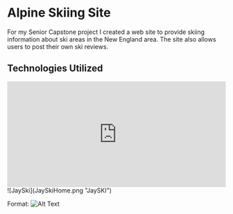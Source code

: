 # Alpine Skiing Site

For my Senior Capstone project I created a web site to provide skiing information about ski areas in the New England area. The site also allows users to post their own ski reviews.

## Technologies Utilized
<div style="width: 100%; height: 0px; position: relative; padding-bottom: 48.333%;"><iframe src="https://streamable.com/s/hjz3h/hlwtde" frameborder="0" width="100%" height="100%" allowfullscreen style="width: 100%; height: 100%; position: absolute;"></iframe></div>
![JaySki](JaySkiHome.png "JaySKI")

Format: ![Alt Text](https://imgur.com/d7OvSCG "JaySKI")
